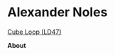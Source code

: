 # Alexander Noles

[Cube Loop (LD47)](https://alexandernoles.github.io/Website/cube-loop/)



**About**
